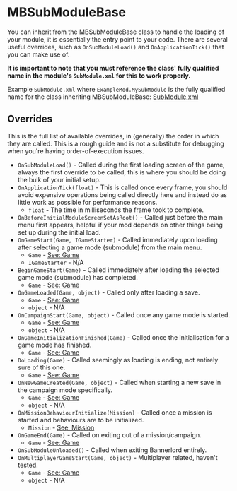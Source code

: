 # MBSubModuleBase

You can inherit from the MBSubModuleBase class to handle the loading of your module, it is essentially the entry point to your code. There are several useful overrides, such as `OnSubModuleLoad()` and `OnApplicationTick()` that you can make use of.

**It is important to note that you must reference the class' fully qualified name in the module's `SubModule.xml` for this to work properly.**

Example `SubModule.xml` where `ExampleMod.MySubModule` is the fully qualified name for the class inheriting MBSubModuleBase: [SubModule.xml](../../_xmldocs/submodule.md)

## Overrides

This is the full list of available overrides, in \(generally\) the order in which they are called. This is a rough guide and is not a substitute for debugging when you're having order-of-execution issues.

* `OnSubModuleLoad()` - Called during the first loading screen of the game, always the first override to be called, this is where you should be doing the bulk of your initial setup.
* `OnApplicationTick(float)` - This is called once every frame, you should avoid expensive operations being called directly here and instead do as little work as possible for performance reasons. 
  * `float` - The time in milliseconds the frame took to complete.
* `OnBeforeInitialModuleScreenSetAsRoot()` - Called just before the main menu first appears, helpful if your mod depends on other things being set up during the initial load.
* `OnGameStart(Game, IGameStarter)` - Called immediately upon loading after selecting a game mode \(submodule\) from the main menu.
  * `Game` - [See: Game](https://github.com/YiGu-Studio/Documentation/tree/7efd9f45ae67eda919d26b06b2b4f76b6cefcb12/_csharp-api/core/game.md)
  * `IGameStarter` - N/A
* `BeginGameStart(Game)` - Called immediately after loading the selected game mode \(submodule\) has completed.
  * `Game` - [See: Game](https://github.com/YiGu-Studio/Documentation/tree/7efd9f45ae67eda919d26b06b2b4f76b6cefcb12/_csharp-api/core/game.md)
* `OnGameLoaded(Game, object)` -  Called only after loading a save.
  * `Game` - [See: Game](https://github.com/YiGu-Studio/Documentation/tree/7efd9f45ae67eda919d26b06b2b4f76b6cefcb12/_csharp-api/core/game.md)
  * `object` - N/A
* `OnCampaignStart(Game, object)` -  Called once any game mode is started.
  * `Game` - [See: Game](https://github.com/YiGu-Studio/Documentation/tree/7efd9f45ae67eda919d26b06b2b4f76b6cefcb12/_csharp-api/core/game.md)
  * `object` - N/A
* `OnGameInitializationFinished(Game)` - Called once the initialisation for a game mode has finished.
  * `Game` - [See: Game](https://github.com/YiGu-Studio/Documentation/tree/7efd9f45ae67eda919d26b06b2b4f76b6cefcb12/_csharp-api/core/game.md)
* `DoLoading(Game)` -  Called seemingly as loading is ending, not entirely sure of this one.
  * `Game` - [See: Game](https://github.com/YiGu-Studio/Documentation/tree/7efd9f45ae67eda919d26b06b2b4f76b6cefcb12/_csharp-api/core/game.md)
* `OnNewGameCreated(Game, object)` -  Called when starting a new save in the campaign mode specifically.
  * `Game` - [See: Game](https://github.com/YiGu-Studio/Documentation/tree/7efd9f45ae67eda919d26b06b2b4f76b6cefcb12/_csharp-api/core/game.md)
  * `object` - N/A
* `OnMissionBehaviourInitialize(Mission)` - Called once a mission is started and behaviours are to be initialized.
  * `Mission` - [See: Mission](mission.md)
* `OnGameEnd(Game)` - Called on exiting out of a mission/campaign.
  * `Game` - [See: Game](https://github.com/YiGu-Studio/Documentation/tree/7efd9f45ae67eda919d26b06b2b4f76b6cefcb12/_csharp-api/core/game.md)
* `OnSubModuleUnloaded()` - Called when exiting Bannerlord entirely.
* `OnMultiplayerGameStart(Game, object)` - Multiplayer related, haven't tested.
  * `Game` - [See: Game](https://github.com/YiGu-Studio/Documentation/tree/7efd9f45ae67eda919d26b06b2b4f76b6cefcb12/_csharp-api/core/game.md)
  * `object` - N/A

